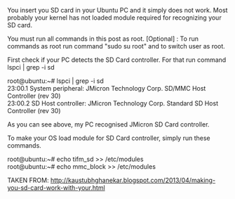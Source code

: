 You insert you SD card in your Ubuntu PC and it simply does not work. Most probably your kernel has not loaded module required for recognizing your SD card.

You must run all commands in this post as root.
[Optional] : To run commands as root run command "sudo su root" and to switch user as root.

First check if your PC detects the SD Card controller.
For that run command
lspci | grep -i sd


  root@ubuntu:~# lspci | grep -i sd   
  23:00.1 System peripheral: JMicron Technology Corp. SD/MMC Host Controller (rev 30)   
  23:00.2 SD Host controller: JMicron Technology Corp. Standard SD Host Controller (rev 30)   

As you can see above, my PC recognised JMicron SD Card controller.

To make your OS load module for SD Card controller, simply run these commands.



  root@ubuntu:~# echo tifm_sd >> /etc/modules   
 root@ubuntu:~# echo mmc_block >> /etc/modules   



TAKEN FROM: http://kaustubhghanekar.blogspot.com/2013/04/making-you-sd-card-work-with-your.html
